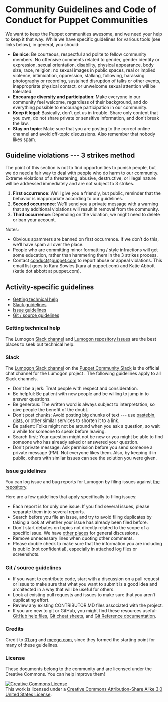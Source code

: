 # Community Guidelines and Code of Conduct for Puppet Communities

We want to keep the Puppet communities awesome, and we need your help to keep it that way. While we have specific guidelines for various tools (see links below), in general, you should:

-   **Be nice**: Be courteous, respectful and polite to fellow community members. No offensive comments related to gender, gender identity or expression, sexual orientation, disability, physical appearance, body size, race, religion; no sexual images in public spaces, real or implied violence, intimidation, oppression, stalking, following, harassing photography or recording, sustained disruption of talks or other events, inappropriate physical contact, or unwelcome sexual attention will be tolerated.
-   **Encourage diversity and participation**: Make everyone in our community feel welcome, regardless of their background, and do everything possible to encourage participation in our community.
-   **Keep it legal**: Basically, don't get us in trouble. Share only content that you own, do not share private or sensitive information, and don't break the law.
-   **Stay on topic**: Make sure that you are posting to the correct online channel and avoid off-topic discussions. Also remember that nobody likes spam.

Guideline violations --- 3 strikes method
-----

The point of this section is not to find opportunities to punish people, but we do need a fair way to deal with people who do harm to our community. Extreme violations of a threatening, abusive, destructive, or illegal nature will be addressed immediately and are not subject to 3 strikes.

1.  **First occurrence**: We'll give you a friendly, but public, reminder that the behavior is inappropriate according to our guidelines.
2.  **Second occurrence**: We'll send you a private message with a warning that any additional violations will result in removal from the community.
3.  **Third occurrence**: Depending on the violation, we might need to delete or ban your account.

Notes:

-   Obvious spammers are banned on first occurrence. If we don’t do this, we’ll have spam all over the place.
-   People who are committing minor formatting / style infractions will get some education, rather than hammering them in the 3 strikes process.
-   Contact conduct@puppet.com to report abuse or appeal violations. This email list goes to Kara Sowles (kara at puppet.com) and Katie Abbott (katie dot abbott at puppet.com).

Activity-specific guidelines
-----

-   [Getting technical help](#getting-technical-help)
-   [Slack guidelines](#irc-guidelines)
-   [Issue guidelines](#bug-guidelines)
-   [Git / source guidelines](#git--source-guidelines)

### Getting technical help

The Lumogon [Slack channel](https://puppetcommunity.slack.com/messages/G58F97FC5) and [Lumogon repository issues](https://github.com/puppetlabs/lumogon/issues) are the best places to seek out technical help.

### Slack

The [Lumogon Slack channel](https://puppetcommunity.slack.com/messages/G58F97FC5) on the [Puppet Community Slack](https://puppetcommunity.slack.com) is the official chat channel for the Lumogon project . The following guidelines apply to all Slack channels.

-   Don't be a jerk: Treat people with respect and consideration.
-   Be helpful: Be patient with new people and be willing to jump in to answer questions.
-   Be generous: The written word is always subject to interpretation, so give people the benefit of the doubt.
-   Don't post chunks: Avoid posting big chunks of text --- use [pastebin](http://pastebin.com/), [gists](https://gist.github.com), or other similar services to shorten it to a link.
-   Be patient: Folks might not be around when you ask a question, so wait a while for someone to speak before leaving.
-   Search first: Your question might not be new or you might be able to find someone who has already asked or answered your question.
-   Don't private message: Ask permission before you send someone a private message (PM). Not everyone likes them. Also, by keeping it in public, others with similar issues can see the solution you were given.

### Issue guidelines

You can log issue and bug reports for Lumogon by filing issues against [the repository](https://github.com/puppetlabs/lumogon/issues).

Here are a few guidelines that apply specifically to filing issues:

-   Each report is for only one issue. If you find several issues, please separate them into several reports.
-   Search before you file an issue, and try to avoid filing duplicates by taking a look at whether your issue has already been filed before.
-   Don't start debates on topics not directly related to the scope of a specific issue. We have [other places](https://puppetcommunity.slack.com/messages/G58F97FC5) for general discussions.
-   Remove unnecessary lines when quoting other comments.
-   Please double check to make sure that the information you are including is public (not confidential), especially in attached log files or screenshots.

### Git / source guidelines

-   If you want to contribute code, start with a discussion on a pull request or issue to make sure that what you want to submit is a good idea and architected in a way that will be useful for others.
-   Look at existing pull requests and issues to make sure that you aren’t duplicating effort.
-   Review any existing CONTRIBUTOR.MD files associated with the project.
-   If you are new to git or GitHub, you might find these resources useful: [GitHub help files](http://help.github.com/), [Git cheat sheets](http://help.github.com/git-cheat-sheets/), and [Git Reference documentation](http://gitref.org/).

### Credits

Credit to [01.org](https://01.org/community/participation-guidelines) and [meego.com](http://wiki.meego.com/Community_guidelines), since they formed the starting point for many of these guidelines.

### License

These documents belong to the community and are licensed under the Creative Commons. You can help improve them!

<a rel="license" href="http://creativecommons.org/licenses/by-sa/3.0/us/"><img alt="Creative Commons License" style="border-width:0" src="https://i.creativecommons.org/l/by-sa/3.0/us/88x31.png" /></a><br />This work is licensed under a <a rel="license" href="http://creativecommons.org/licenses/by-sa/3.0/us/">Creative Commons Attribution-Share Alike 3.0 United States License</a>.
